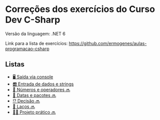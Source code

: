 # Correções dos exercícios do Curso Dev C-Sharp

Versão da linguagem: .NET 6

Link para a lista de exercícios: <https://github.com/ermogenes/aulas-programacao-csharp>

## Listas

- [🖥️ Saída via console](01-saida-via-console)
- [🆎 Entrada de dados e strings](02-entrada-de-dados-e-strings)
- [🔢 Números e operadores 🔜](https://github.com/diegoneri/correcoes-dev-cs-net6#listas)
- [🎁 Datas e pacotes 🔜](https://github.com/diegoneri/correcoes-dev-cs-net6#listas)
- [⁉️ Decisão 🔜](https://github.com/diegoneri/correcoes-dev-cs-net6#listas)
- [🎀 Laços 🔜](https://github.com/diegoneri/correcoes-dev-cs-net6#listas)
- [👨‍🎓 Projeto prático 🔜](https://github.com/diegoneri/correcoes-dev-cs-net6#listas)

